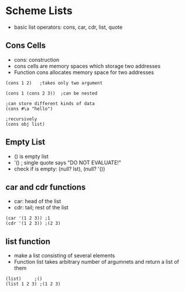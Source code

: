 # Scheme Lists

- basic list operators: cons, car, cdr, list, quote

## Cons Cells

- cons: construction
- cons cells are memory spaces which storage two addresses
- Function cons allocates memory space for two addresses


```shell
(cons 1 2)   ;takes only two argument

(cons 1 (cons 2 3))  ;can be nested

;can store different kinds of data
(cons #\a "hello")

;recursively
(cons obj list)
```

## Empty List

- () is empty list
- '() ; single quote says "DO NOT EVALUATE!"
- check if is empty: (null? lst), (null? '())

## car and cdr functions

- car: head of the list
- cdr: tail; rest of the list

```shell
(car '(1 2 3)) ;1
(cdr '(1 2 3)) ;(2 3)
```

## list function

- make a list consisting of several elements
- Function list takes arbitrary number of argumnets and return a list of them

```shell
(list)     ;()
(list 1 2 3) ;(1 2 3)
```
